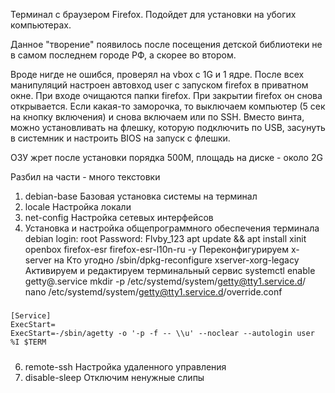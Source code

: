 Терминал с браузером Firefox. Подойдет для установки на убогих компьютерах.

Данное "творение"  появилось после посещения детской библиотеки не в самом последнем городе РФ, а скорее во втором.

Вроде нигде не ошибся, проверял на vbox с 1G и 1 ядре.
После всех манипуляций настроен автовход user с запуском firefox в приватном окне.
При входе очищаются папки firefox.
При закрытии firefox он снова открывается.
Если какая-то заморочка, то выключаем компьютер (5 сек на кнопку включения) и снова включаем или по SSH.
Вместо винта, можно установливать на флешку, которую подключить по USB, засунуть в системник и настроить BIOS на запуск с флешки.

ОЗУ жрет после установки порядка 500М, площадь на диске - около 2G

Разбил на части - много текстовки

1. debian-base Базовая установка системы на терминал
2. locale Настройка локали
3. net-config Настройка сетевых интерфейсов
4. Установка и настройка общепрограммного обеспечения терминала
    debian login: root 
    Password: Flvby_123 
    apt update && apt install xinit openbox firefox-esr firefox-esr-l10n-ru -y 
    Переконфигурируем x-server на Кто угодно 
    /sbin/dpkg-reconfigure xserver-xorg-legacy 
    Активируем и редактируем терминальный сервис 
    systemctl enable getty@.service 
    mkdir -p /etc/systemd/system/getty@tty1.service.d/ 
    nano /etc/systemd/system/getty@tty1.service.d/override.conf 
##### 
    [Service] 
    ExecStart= 
    ExecStart=-/sbin/agetty -o '-p -f -- \\u' --noclear --autologin user %I $TERM  
##### 
6. remote-ssh Настройка удаленного управления
7. disable-sleep Отключим ненужные слипы

